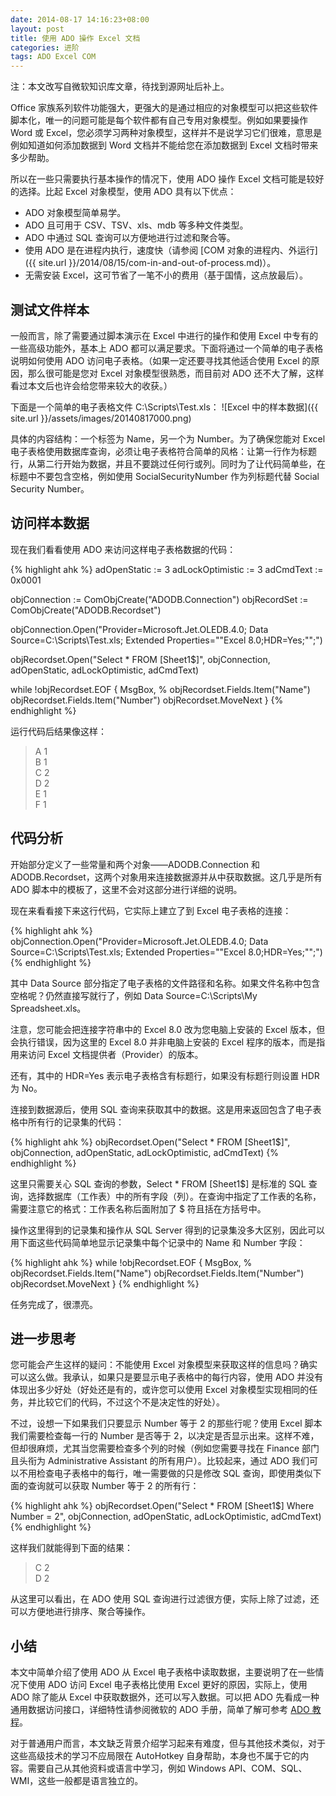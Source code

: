 ```yaml
---
date: 2014-08-17 14:16:23+08:00
layout: post
title: 使用 ADO 操作 Excel 文档
categories: 进阶
tags: ADO Excel COM
---
```


注：本文改写自微软知识库文章，待找到源网址后补上。

Office 家族系列软件功能强大，更强大的是通过相应的对象模型可以把这些软件脚本化，唯一的问题可能是每个软件都有自己专用对象模型。例如如果要操作 Word 或 Excel，您必须学习两种对象模型，这样并不是说学习它们很难，意思是例如知道如何添加数据到 Word 文档并不能给您在添加数据到 Excel 文档时带来多少帮助。

所以在一些只需要执行基本操作的情况下，使用 ADO 操作 Excel 文档可能是较好的选择。比起 Excel 对象模型，使用 ADO 具有以下优点：

* ADO 对象模型简单易学。
* ADO 且可用于 CSV、TSV、xls、mdb 等多种文件类型。
* ADO 中通过 SQL 查询可以方便地进行过滤和聚合等。
* 使用 ADO 是在进程内执行，速度快（请参阅 [COM 对象的进程内、外运行]({{ site.url }}/2014/08/15/com-in-and-out-of-process.md)）。
* 无需安装 Excel，这可节省了一笔不小的费用（基于国情，这点放最后）。

## 测试文件样本

一般而言，除了需要通过脚本演示在 Excel 中进行的操作和使用 Excel 中专有的一些高级功能外，基本上 ADO 都可以满足要求。下面将通过一个简单的电子表格说明如何使用 ADO 访问电子表格。（如果一定还要寻找其他适合使用 Excel 的原因，那么很可能是您对 Excel 对象模型很熟悉，而目前对 ADO 还不大了解，这样看过本文后也许会给您带来较大的收获。）

下面是一个简单的电子表格文件 C:\Scripts\Test.xls：
![Excel 中的样本数据]({{ site.url }}/assets/images/20140817000.png)

具体的内容结构：一个标签为 Name，另一个为 Number。为了确保您能对 Excel 电子表格使用数据库查询，必须让电子表格符合简单的风格：让第一行作为标题行，从第二行开始为数据，并且不要跳过任何行或列。同时为了让代码简单些，在标题中不要包含空格，例如使用 SocialSecurityNumber 作为列标题代替 Social Security Number。

## 访问样本数据

现在我们看看使用 ADO 来访问这样电子表格数据的代码：

{% highlight ahk %}
adOpenStatic := 3
adLockOptimistic := 3
adCmdText := 0x0001

objConnection := ComObjCreate("ADODB.Connection")
objRecordSet := ComObjCreate("ADODB.Recordset")

objConnection.Open("Provider=Microsoft.Jet.OLEDB.4.0; Data Source=C:\Scripts\Test.xls; Extended Properties=""Excel 8.0;HDR=Yes;"";")

objRecordset.Open("Select * FROM [Sheet1$]", objConnection, adOpenStatic, adLockOptimistic, adCmdText)

while !objRecordset.EOF
{
  MsgBox, % objRecordset.Fields.Item("Name") objRecordset.Fields.Item("Number")
  objRecordset.MoveNext
}
{% endhighlight %}

运行代码后结果像这样：

> A 1  
> B 1  
> C 2  
> D 2  
> E 1  
> F 1  

## 代码分析

开始部分定义了一些常量和两个对象——ADODB.Connection 和 ADODB.Recordset，这两个对象用来连接数据源并从中获取数据。这几乎是所有 ADO 脚本中的模板了，这里不会对这部分进行详细的说明。

现在来看看接下来这行代码，它实际上建立了到 Excel 电子表格的连接：

{% highlight ahk %}
objConnection.Open("Provider=Microsoft.Jet.OLEDB.4.0; Data Source=C:\Scripts\Test.xls; Extended Properties=""Excel 8.0;HDR=Yes;"";")
{% endhighlight %}

其中 Data Source 部分指定了电子表格的文件路径和名称。如果文件名称中包含空格呢？仍然直接写就行了，例如 Data Source=C:\Scripts\My Spreadsheet.xls。

注意，您可能会把连接字符串中的 Excel 8.0 改为您电脑上安装的 Excel 版本，但会执行错误，因为这里的 Excel 8.0 并非电脑上安装的 Excel 程序的版本，而是指用来访问 Excel 文档提供者（Provider）的版本。

还有，其中的 HDR=Yes 表示电子表格含有标题行，如果没有标题行则设置 HDR 为 No。

连接到数据源后，使用 SQL 查询来获取其中的数据。这是用来返回包含了电子表格中所有行的记录集的代码：

{% highlight ahk %}
objRecordset.Open("Select * FROM [Sheet1$]", objConnection, adOpenStatic, adLockOptimistic, adCmdText)
{% endhighlight %}

这里只需要关心 SQL 查询的参数，Select * FROM [Sheet1$] 是标准的 SQL 查询，选择数据库（工作表）中的所有字段（列）。在查询中指定了工作表的名称，需要注意它的格式：工作表名称后面附加了 $ 符且括在方括号中。

操作这里得到的记录集和操作从 SQL Server 得到的记录集没多大区别，因此可以用下面这些代码简单地显示记录集中每个记录中的 Name 和 Number 字段：

{% highlight ahk %}
while !objRecordset.EOF
{
  MsgBox, % objRecordset.Fields.Item("Name") objRecordset.Fields.Item("Number")
  objRecordset.MoveNext
}
{% endhighlight %}

任务完成了，很漂亮。

## 进一步思考

您可能会产生这样的疑问：不能使用 Excel 对象模型来获取这样的信息吗？确实可以这么做。我承认，如果只是要显示电子表格中的每行内容，使用 ADO 并没有体现出多少好处（好处还是有的，或许您可以使用 Excel 对象模型实现相同的任务，并比较它们的代码，不过这个不是决定性的好处）。

不过，设想一下如果我们只要显示 Number 等于 2 的那些行呢？使用 Excel 脚本我们需要检查每一行的 Number 是否等于 2，以决定是否显示出来。这样不难，但却很麻烦，尤其当您需要检查多个列的时候（例如您需要寻找在 Finance 部门且头衔为 Administrative Assistant 的所有用户）。比较起来，通过 ADO 我们可以不用检查电子表格中的每行，唯一需要做的只是修改 SQL 查询，即使用类似下面的查询就可以获取 Number 等于 2 的所有行：

{% highlight ahk %}
objRecordset.Open("Select * FROM [Sheet1$] Where Number = 2", objConnection, adOpenStatic, adLockOptimistic, adCmdText)
{% endhighlight %}

这样我们就能得到下面的结果：

> C 2  
> D 2  

从这里可以看出，在 ADO 使用 SQL 查询进行过滤很方便，实际上除了过滤，还可以方便地进行排序、聚合等操作。

## 小结

本文中简单介绍了使用 ADO 从 Excel 电子表格中读取数据，主要说明了在一些情况下使用 ADO 访问 Excel 电子表格比使用 Excel 更好的原因，实际上，使用 ADO 除了能从 Excel 中获取数据外，还可以写入数据。可以把 ADO 先看成一种通用数据访问接口，详细特性请参阅微软的 ADO 手册，简单了解可参考 [ADO 教程](http://www.w3school.com.cn/ado/index.asp)。

对于普通用户而言，本文缺乏背景介绍学习起来有难度，但与其他技术类似，对于这些高级技术的学习不应局限在 AutoHotkey 自身帮助，本身也不属于它的内容。需要自己从其他资料或语言中学习，例如 Windows API、COM、SQL、WMI，这些一般都是语言独立的。
